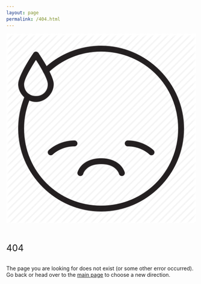 ```yaml
---
layout: page
permalink: /404.html
---
```


<style text="style/css">
	img {
		float:center;
	}
</style>

<div>

<img src="./assets/images/404-emoji.png"/>

<br/><br/><font size="5">404</font><br/><br/>

The page you are looking for does not exist (or some other error occurred).<br/>
Go back or head over to the <a href="https://tushaargvs.github.io/" target="_blank">main page</a> to choose a new direction.

</div>